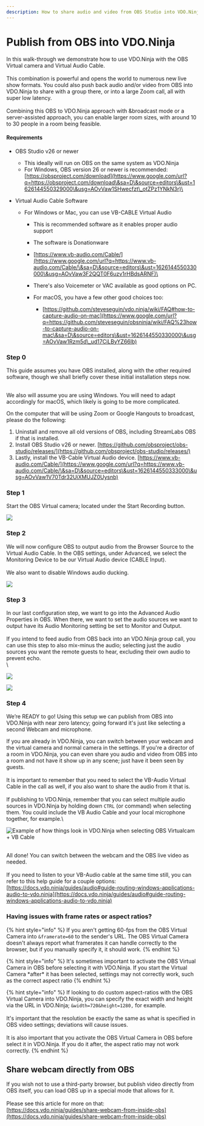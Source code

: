 ```yaml
---
description: How to share audio and video from OBS Studio into VDO.Ninja
---
```


# Publish from OBS into VDO.Ninja

In this walk-through we demonstrate how to use VDO.Ninja with the OBS Virtual camera and Virtual Audio Cable.\
\
This combination is powerful and opens the world to numerous new live show formats. You could also push back audio and/or video from OBS into VDO.Ninja to share with a group there, or into a large Zoom call, all with super low latency.\
\
Combining this OBS to VDO.Ninja approach with \&broadcast mode or a server-assisted approach, you can enable larger room sizes, with around 10 to 30 people in a room being feasible.

#### Requirements

* OBS Studio v26 or newer
  * This ideally will run on OBS on the same system as VDO.Ninja
  * For Windows, OBS version 26 or newer is recommended: [https://obsproject.com/download](https://www.google.com/url?q=https://obsproject.com/download\&sa=D\&source=editors\&ust=1626144550329000\&usg=AOvVaw1SHwecfzt\_otZPz1YNkN3r)\

* Virtual Audio Cable Software
  * For Windows or Mac, you can use VB-CABLE Virtual Audio
    * This is recommended software as it enables proper audio support
    * The software is Donationware
    * [https://www.vb-audio.com/Cable/](https://www.google.com/url?q=https://www.vb-audio.com/Cable/\&sa=D\&source=editors\&ust=1626144550330000\&usg=AOvVaw3F2QQT0F6uzv1rHBdsARNF)\

    * There's also Voicemeter or VAC available as good options on PC.
    * For macOS, you have a few other good choices too:
      * [https://github.com/steveseguin/vdo.ninja/wiki/FAQ#how-to-capture-audio-on-mac](https://www.google.com/url?q=https://github.com/steveseguin/obsninja/wiki/FAQ%23how-to-capture-audio-on-mac\&sa=D\&source=editors\&ust=1626144550330000\&usg=AOvVaw1Rzm5d\_ud17CiLByYZ66lb)

### Step 0

This guide assumes you have OBS installed, along with the other required software, though we shall briefly cover these initial installation steps now.

\
We also will assume you are using Windows. You will need to adapt accordingly for macOS, which likely is going to be more complicated.

On the computer that will be using Zoom or Google Hangouts to broadcast, please do the following:

1. Uninstall and remove all old versions of OBS, including StreamLabs OBS if that is installed.
2. Install OBS Studio v26 or newer. [https://github.com/obsproject/obs-studio/releases/](https://github.com/obsproject/obs-studio/releases/)
3. Lastly, install the VB-Cable Virtual Audio device. [https://www.vb-audio.com/Cable/](https://www.google.com/url?q=https://www.vb-audio.com/Cable/\&sa=D\&source=editors\&ust=1626144550333000\&usg=AOvVaw1V70Tdr32UiXMUJZ0Uysnb)

### Step 1

Start the OBS Virtual camera; located under the Start Recording button.

![](https://lh6.googleusercontent.com/BpQBnUERL-YK5ZlvYTP-bR3233Cmhuaq8aMU3lh\_1mImDzyk25u-hJVgYmwtlA1PMfAsrL2zVMRZrXa\_AFfT8IuxxLr7baDzASq9A4NTStOwmehduDh3GpXprq0Eknhg1tk-HCH3)

### Step 2

We will now configure OBS to output audio from the Browser Source to the Virtual Audio Cable. In the OBS settings, under Advanced, we select the Monitoring Device to be our Virtual Audio device (CABLE Input).\
\
We also want to disable Windows audio ducking.

![](https://lh5.googleusercontent.com/jP-gdnyijHCUCO3sDiCckh84K2XyHDo-piOZXGv\_\_gDWW4sSOtURMn86GGGdBI4F-mHnXg0Nl\_Xx-K9u0L-g\_n3Wu1WnyA803FUl0VpXe5Q27xCwr6x6i02dkTRebGeSGkFhWYbj)

### Step 3

In our last configuration step, we want to go into the Advanced Audio Properties in OBS. When there, we want to set the audio sources we want to output have its Audio Monitoring setting be set to Monitor and Output.\
\
If you intend to feed audio from OBS back into an VDO.Ninja group call, you can use this step to also mix-minus the audio; selecting just the audio sources you want the remote guests to hear, excluding their own audio to prevent echo.\
\


![](https://lh3.googleusercontent.com/772ztsgbSiy\_1wb-Y83MwD3s9A7M1Xy9Ndoag8TiKZO74ROCNqYa3M6PGhFSCq6rsziOYvtDVj84gVWy7EKJKoYOk377ZSoOteqWE\_yf8NeJmyzGokpKmvuT0KvELL2O7iS\_SpiC)

![](https://lh5.googleusercontent.com/9DPFjFvS9Hiab\_tcoA4TLG93mvlj-qqZi4bBrBoJWX3CkHQ5p54Q1fG8ijSgHGabLdS22X2W4b0zQ87NWRUXZ2VU37uyvAe-\_QFyMDNicZ8anw\_bYqeHaXDs3bG2h3DFJhKEqCYh)

### Step 4

We’re READY to go! Using this setup we can publish from OBS into VDO.Ninja with near zero latency; going forward it's just like selecting a second Webcam and microphone.

If you are already in VDO.Ninja, you can switch between your webcam and the virtual camera and normal camera in the settings. If you're a director of a room in VDO.Ninja, you can even share you audio and video from OBS into a room and not have it show up in any scene; just have it been seen by guests.\
\
It is important to remember that you need to select the VB-Audio Virtual Cable in the call as well, if you also want to share the audio from it that is. \
\
If publishing to VDO.Ninja, remember that you can select multiple audio sources in VDO.Ninja by holding down `CTRL` (or command) when selecting them. You could include the VB Audio Cable and your local microphone together, for example.\


![Example of how things look in VDO.Ninja when selecting OBS Virtualcam + VB Cable](<../.gitbook/assets/image (80).png>)

\
All done! You can switch between the webcam and the OBS live video as needed.\
\
If you need to listen to your VB-Audio cable at the same time still, you can refer to this help guide for a couple options: [https://docs.vdo.ninja/guides/audio#guide-routing-windows-applications-audio-to-vdo.ninja](https://docs.vdo.ninja/guides/audio#guide-routing-windows-applications-audio-to-vdo.ninja)

### Having issues with frame rates or aspect ratios?&#x20;

{% hint style="info" %}
If you aren't getting 60-fps from the OBS Virtual Camera into `&framerate=60` to the sender's URL.  The OBS Virtual Camera doesn't always report what framerates it can handle correctly to the browser, but if you manually specify it, it should work.
{% endhint %}

{% hint style="info" %}
It's sometimes important to activate the OBS Virtual Camera in OBS before selecting it with VDO.Ninja.  If you start the Virtual Camera \*after\* it has been selected, settings may not correctly work, such as the correct aspect ratio
{% endhint %}

{% hint style="info" %}
If looking to do custom aspect-ratios with the OBS Virtual Camera into VDO.Ninja, you can specify the exact width and height via the URL in VDO.Ninja; `&width=720&height=1280,` for example.\
\
It's important that the resolution be exactly the same as what is specified in OBS video settings; deviations will cause issues.\
\
It is also important that you activate the OBS Virtual Camera in OBS before select it in VDO.Ninja. If you do it after, the aspect ratio may not work correctly.
{% endhint %}

## Share webcam directly from OBS

If you wish not to use a third-party browser, but publish video directly from OBS itself, you can load OBS up in a special mode that allows for it.\
\
Please see this article for more on that: [https://docs.vdo.ninja/guides/share-webcam-from-inside-obs](https://docs.vdo.ninja/guides/share-webcam-from-inside-obs)

